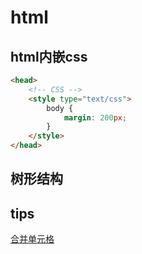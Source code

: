 
# html

## html内嵌css

```html
<head>
    <!-- CSS -->
    <style type="text/css">
        body {
            margin: 200px;
        }
    </style>
</head>
```

## 树形结构

## tips

[合并单元格](https://blog.csdn.net/shulianghan/article/details/128966139)

